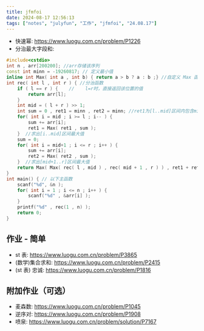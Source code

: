 ```yaml
---
title: jfmfoi
date: 2024-08-17 12:56:13
tags: ["notes", "julyfun", "工作", "jfmfoi", "24.08.17"]
---
```

- 快速幂: https://www.luogu.com.cn/problem/P1226
- 分治最大字段和:

```cpp
#include<cstdio>
int n , arr[200200]; //arr存储该序列
const int minn = -19260817; // 定义最小值
inline int Max( int a , int b) { return a > b ? a : b ;} //自定义 Max 函数（好像比stl的快一点）
int rec( int l , int r ) { //分治函数
    if ( l == r ) {    //    l=r时，直接返回该位置的值
        return arr[l];
    }
    int mid = ( l + r ) >> 1;
    int sum = 0 , ret1 = minn , ret2 = minn; //ret1为[l..mid]区间内包含mid的最大子段和，ret2为[mid+1..r]区间内包含(mid+1)的最大子段和
    for( int i = mid ; i >= l ; i-- ) {
        sum += arr[i];
        ret1 = Max( ret1 , sum );
    }  //求出[i..mid]区间最大值
    sum = 0;
    for( int i = mid+1 ; i <= r ; i++ ) {
        sum += arr[i];
        ret2 = Max( ret2 , sum );
    }  //求出[mid+1..r]区间最大值
    return Max( Max( rec( l , mid ) , rec( mid + 1 , r ) ) , ret1 + ret2 );   //返回可能一 可能二 可能三 中的最大值
}
int main() { // 以下主函数
    scanf("%d", &n );
    for( int i = 1 ; i <= n ; i++ ) {
        scanf("%d" , &arr[i] );
    }
    printf("%d" , rec(1 , n) );
    return 0;
}
```

## 作业 - 简单

- st 表: https://www.luogu.com.cn/problem/P3865
- (数学)集合求和: https://www.luogu.com.cn/problem/P2415
- (st 表) 忠诚: https://www.luogu.com.cn/problem/P1816

## 附加作业（可选）

- 麦森数: https://www.luogu.com.cn/problem/P1045
- 逆序对: https://www.luogu.com.cn/problem/P1908
- 喷泉: https://www.luogu.com.cn/problem/solution/P7167
